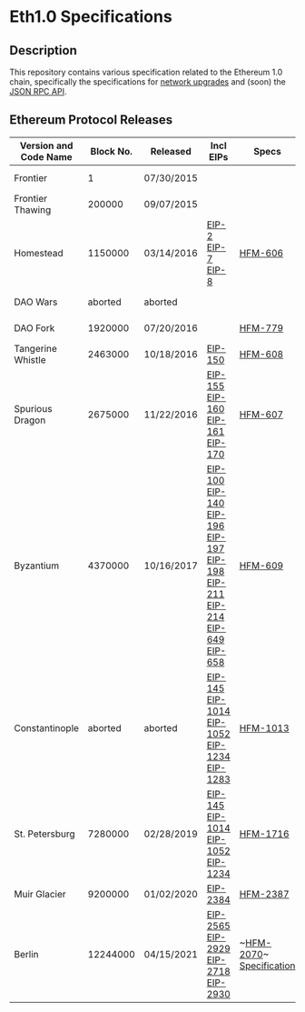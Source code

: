 # Eth1.0 Specifications

## Description

This repository contains various specification related to the Ethereum 1.0 chain, specifically the specifications for [network upgrades](/network-upgrades) and (soon) the [JSON RPC API](/json-rpc). 

## Ethereum Protocol Releases

| Version and Code Name | Block No. | Released | Incl EIPs | Specs | Impls |
|-----------------------|-----------|----------|-----------|-------|-------|
| Frontier | 1 | 07/30/2015 | | | [Geth v1.0.0](https://github.com/ethereum/go-ethereum/releases/tag/v1.0.0) |
| Frontier Thawing | 200000 | 09/07/2015 | | | [Geth v1.0.1.1](https://github.com/ethereum/go-ethereum/releases/tag/v1.0.1.1) |
| Homestead | 1150000 | 03/14/2016  | [EIP-2](https://eips.ethereum.org/EIPS/eip-2) <br/> [EIP-7](https://eips.ethereum.org/EIPS/eip-7) <br/> [EIP-8](https://eips.ethereum.org/EIPS/eip-8) | [HFM-606](https://eips.ethereum.org/EIPS/eip-606) | [Geth v1.3.4](https://github.com/ethereum/go-ethereum/releases/tag/v1.3.4) |
| DAO Wars | aborted | aborted |  |  | [Geth v1.4.8](https://github.com/ethereum/go-ethereum/releases/tag/v1.4.8) |
| DAO Fork | 1920000 | 07/20/2016 |  | [HFM-779](https://eips.ethereum.org/EIPS/eip-779) | [Geth v1.4.10](https://github.com/ethereum/go-ethereum/releases/tag/v1.4.10) |
| Tangerine Whistle | 2463000 | 10/18/2016 | [EIP-150](https://eips.ethereum.org/EIPS/eip-150) | [HFM-608](https://eips.ethereum.org/EIPS/eip-608) | [Geth v1.4.18](https://github.com/ethereum/go-ethereum/releases/tag/v1.4.18) |
| Spurious Dragon	 | 2675000 | 11/22/2016 | [EIP-155](https://eips.ethereum.org/EIPS/eip-155) <br/> [EIP-160](https://eips.ethereum.org/EIPS/eip-160) <br/> [EIP-161](https://eips.ethereum.org/EIPS/eip-161) <br/> [EIP-170](https://eips.ethereum.org/EIPS/eip-170) | [HFM-607](https://eips.ethereum.org/EIPS/eip-607) | [Geth v1.5.1](https://github.com/ethereum/go-ethereum/releases/tag/v1.5.1) |
| Byzantium | 4370000 | 10/16/2017	 | [EIP-100](https://eips.ethereum.org/EIPS/eip-100) <br/> [EIP-140](https://eips.ethereum.org/EIPS/eip-140) <br/>  [EIP-196](https://eips.ethereum.org/EIPS/eip-196) <br/> [EIP-197](https://eips.ethereum.org/EIPS/eip-197) <br/> [EIP-198](https://eips.ethereum.org/EIPS/eip-198) <br/> [EIP-211](https://eips.ethereum.org/EIPS/eip-211) <br/> [EIP-214](https://eips.ethereum.org/EIPS/eip-214) <br/> [EIP-649](https://eips.ethereum.org/EIPS/eip-649) <br/> [EIP-658](https://eips.ethereum.org/EIPS/eip-658) | [HFM-609](https://eips.ethereum.org/EIPS/eip-609) | [Geth v1.7.0](https://github.com/ethereum/go-ethereum/releases/tag/v1.7.0) |
| Constantinople | aborted | aborted | [EIP-145](https://eips.ethereum.org/EIPS/eip-145) <br/> [EIP-1014](https://eips.ethereum.org/EIPS/eip-1014) <br/> [EIP-1052](https://eips.ethereum.org/EIPS/eip-1052) <br/> [EIP-1234](https://eips.ethereum.org/EIPS/eip-1234) <br/> [EIP-1283](https://eips.ethereum.org/EIPS/eip-1283) | [HFM-1013](https://eips.ethereum.org/EIPS/eip-1013) | [Geth v1.8.20](https://github.com/ethereum/go-ethereum/releases/tag/v1.8.20) |
| St. Petersburg | 7280000 | 02/28/2019 | [EIP-145](https://eips.ethereum.org/EIPS/eip-145) <br/> [EIP-1014](https://eips.ethereum.org/EIPS/eip-1014) <br/> [EIP-1052](https://eips.ethereum.org/EIPS/eip-1052) <br/> [EIP-1234](https://eips.ethereum.org/EIPS/eip-1234) | [HFM-1716](https://github.com/ethereum/EIPs/pull/1716/) | [Geth v1.8.23](https://github.com/ethereum/go-ethereum/releases/tag/v1.8.23) |
| Muir Glacier | 9200000 | 01/02/2020 | [EIP-2384](https://eips.ethereum.org/EIPS/eip-2384) | [HFM-2387](https://eips.ethereum.org/EIPS/eip-2387) | [Geth v1.9.9](https://github.com/ethereum/go-ethereum/releases/tag/v1.9.9) |
| Berlin | 12244000 | 04/15/2021 | [EIP-2565](https://eips.ethereum.org/EIPS/eip-2565) <br/> [EIP-2929](https://eips.ethereum.org/EIPS/eip-2929) <br/> [EIP-2718](https://eips.ethereum.org/EIPS/eip-2718) <br/> [EIP-2930](https://eips.ethereum.org/EIPS/eip-2930) | ~[HFM-2070](https://eips.ethereum.org/EIPS/eip-2070)~ <br/> [Specification](https://github.com/ethereum/eth1.0-specs/blob/master/network-upgrades/mainnet-upgrades/berlin.md) | [Geth v1.10.1](https://github.com/ethereum/go-ethereum/releases/tag/v1.10.1) |


